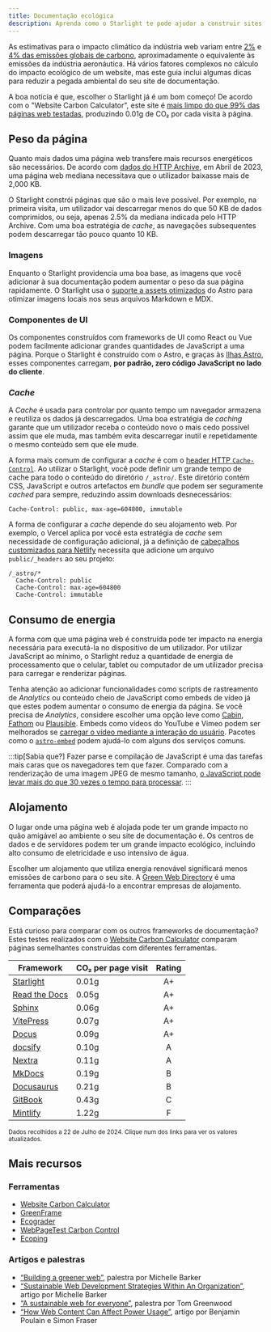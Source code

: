 ```yaml
---
title: Documentação ecológica
description: Aprenda como o Starlight te pode ajudar a construir sites de documentação mais ecológicos e reduzir a pegada de carbono.
---
```


As estimativas para o impacto climático da indústria web variam entre [2%][sf] e [4% das emissões globais de carbono][bbc], aproximadamente o equivalente às emissões da indústria aeronáutica.
Há vários fatores complexos no cálculo do impacto ecológico de um website, mas este guia inclui algumas dicas para reduzir a pegada ambiental do seu site de documentação.

A boa noticía é que, escolher o Starlight já é um bom começo!
De acordo com o "Website Carbon Calculator", este site é [mais limpo do que 99% das páginas web testadas][sl-carbon], produzindo 0.01g de CO₂ por cada visita à página.

## Peso da página

Quanto mais dados uma página web transfere mais recursos energéticos são necessários.
De acordo com [dados do HTTP Archive][http], em Abril de 2023, uma página web mediana necessitava que o utilizador baixasse mais de 2,000 KB.

O Starlight constrói páginas que são o mais leve possível.
Por exemplo, na primeira visita, um utilizador vai descarregar menos do que 50 KB de dados comprimidos, ou seja, apenas 2.5% da mediana indicada pelo HTTP Archive.
Com uma boa estratégia de _cache_, as navegações subsequentes podem descarregar tão pouco quanto 10 KB.

### Imagens

Enquanto o Starlight providencia uma boa base, as imagens que você adicionar à sua documentação podem aumentar o peso da sua página rapidamente.
O Starlight usa o [suporte a assets otimizados][assets] do Astro para otimizar imagens locais nos seus arquivos Markdown e MDX.

### Componentes de UI

Os componentes construídos com frameworks de UI como React ou Vue podem facilmente adicionar grandes quantidades de JavaScript a uma página.
Porque o Starlight é construído com o Astro, e graças às [Ilhas Astro][islands], esses componentes carregam, **por padrão, zero código JavaScript no lado do cliente**.

### _Cache_

A _Cache_ é usada para controlar por quanto tempo um navegador armazena e reutiliza os dados já descarregados.
Uma boa estratégia de _caching_ garante que um utilizador receba o conteúdo novo o mais cedo possível assim que ele muda, mas também evita descarregar inutil e repetidamente o mesmo conteúdo sem que ele mude.

A forma mais comum de configurar a _cache_ é com o [header HTTP `Cache-Control`][cache].
Ao utilizar o Starlight, você pode definir um grande tempo de cache para todo o conteúdo do diretório `/_astro/`.
Este diretório contém CSS, JavaScript e outros artefactos em _bundle_ que podem ser seguramente _cached_ para sempre, reduzindo assim downloads desnecessários:

```
Cache-Control: public, max-age=604800, immutable
```

A forma de configurar a _cache_ depende do seu alojamento web. Por exemplo, o Vercel aplica por você esta estratégia de _cache_ sem necessidade de configuração adicional, já a definição de [cabeçalhos customizados para Netlify][ntl-headers] necessita que adicione um arquivo `public/_headers` ao seu projeto:

```
/_astro/*
  Cache-Control: public
  Cache-Control: max-age=604800
  Cache-Control: immutable
```

[cache]: https://csswizardry.com/2019/03/cache-control-for-civilians/
[ntl-headers]: https://docs.netlify.com/routing/headers/

## Consumo de energia

A forma com que uma página web é construída pode ter impacto na energia necessária para executá-la no dispositivo de um utilizador.
Por utilizar JavaScript ao mínimo, o Starlight reduz a quantidade de energia de processamento que o celular, tablet ou computador de um utilizador precisa para carregar e renderizar páginas.

Tenha atenção ao adicionar funcionalidades como scripts de rastreamento de _Analytics_ ou conteúdo cheio de JavaScript como embeds de vídeo já que estes podem aumentar o consumo de energia da página.
Se você precisa de _Analytics_, considere escolher uma opção leve como [Cabin][cabin], [Fathom][fathom] ou [Plausible][plausible].
Embeds como vídeos do YouTube e Vimeo podem ser melhorados se [carregar o vídeo mediante a interação do usuário][lazy-video].
Pacotes como o [`astro-embed`][embed] podem ajudá-lo com alguns dos serviços comuns.

:::tip[Sabia que?]
Fazer parse e compilação de JavaScript é uma das tarefas mais caras que os navegadores tem que fazer.
Comparado com a renderização de uma imagem JPEG de mesmo tamanho, [o JavaScript pode levar mais do que 30 vezes o tempo para processar][cost-of-js].
:::

[cabin]: https://withcabin.com/
[fathom]: https://usefathom.com/
[plausible]: https://plausible.io/
[lazy-video]: https://web.dev/iframe-lazy-loading/
[embed]: https://www.npmjs.com/package/astro-embed
[cost-of-js]: https://medium.com/dev-channel/the-cost-of-javascript-84009f51e99e

## Alojamento

O lugar onde uma página web é alojada pode ter um grande impacto no quão amigável ao ambiente o seu site de documentação é.
Os centros de dados e de servidores podem ter um grande impacto ecológico, incluindo alto consumo de eletricidade e uso intensivo de água.

Escolher um alojamento que utiliza energia renovável significará menos emissões de carbono para o seu site. A [Green Web Directory][gwb] é uma ferramenta que poderá ajudá-lo a encontrar empresas de alojamento.

[gwb]: https://www.thegreenwebfoundation.org/directory/

## Comparações

Está curioso para comparar com os outros frameworks de documentação?
Estes testes realizados com o [Website Carbon Calculator][wcc] comparam páginas semelhantes construídas com diferentes ferramentas.

| Framework                   | CO₂ per page visit | Rating |
| --------------------------- | ------------------ | :----: |
| [Starlight][sl-carbon]      | 0.01g              |   A+   |
| [Read the Docs][rtd-carbon] | 0.05g              |   A+   |
| [Sphinx][sx-carbon]         | 0.06g              |   A+   |
| [VitePress][vp-carbon]      | 0.07g              |   A+   |
| [Docus][dc-carbon]          | 0.09g              |   A+   |
| [docsify][dy-carbon]        | 0.10g              |   A    |
| [Nextra][nx-carbon]         | 0.11g              |   A    |
| [MkDocs][mk-carbon]         | 0.19g              |   B    |
| [Docusaurus][ds-carbon]     | 0.21g              |   B    |
| [GitBook][gb-carbon]        | 0.43g              |   C    |
| [Mintlify][mt-carbon]       | 1.22g              |   F    |

<small>Dados recolhidos a 22 de Julho de 2024. Clique num dos links para ver os valores atualizados.</small>

[sl-carbon]: https://www.websitecarbon.com/website/starlight-astro-build-getting-started/
[vp-carbon]: https://www.websitecarbon.com/website/vitepress-dev-guide-what-is-vitepress/
[dc-carbon]: https://www.websitecarbon.com/website/docus-dev-introduction-getting-started/
[sx-carbon]: https://www.websitecarbon.com/website/sphinx-doc-org-en-master-usage-quickstart-html/
[mk-carbon]: https://www.websitecarbon.com/website/mkdocs-org-getting-started/
[nx-carbon]: https://www.websitecarbon.com/website/nextra-site-docs-docs-theme-start/
[dy-carbon]: https://www.websitecarbon.com/website/docsify-js-org/
[ds-carbon]: https://www.websitecarbon.com/website/docusaurus-io-docs/
[rtd-carbon]: https://www.websitecarbon.com/website/docs-readthedocs-io-en-stable-index-html/
[gb-carbon]: https://www.websitecarbon.com/website/docs-gitbook-com/
[mt-carbon]: https://www.websitecarbon.com/website/mintlify-com-docs-quickstart/

## Mais recursos

### Ferramentas

- [Website Carbon Calculator][wcc]
- [GreenFrame](https://greenframe.io/)
- [Ecograder](https://ecograder.com/)
- [WebPageTest Carbon Control](https://www.webpagetest.org/carbon-control/)
- [Ecoping](https://ecoping.earth/)

### Artigos e palestras

- [“Building a greener web”](https://youtu.be/EfPoOt7T5lg), palestra por Michelle Barker
- [“Sustainable Web Development Strategies Within An Organization”](https://www.smashingmagazine.com/2022/10/sustainable-web-development-strategies-organization/), artigo por Michelle Barker
- [“A sustainable web for everyone”](https://2021.stateofthebrowser.com/speakers/tom-greenwood/), palestra por Tom Greenwood
- [“How Web Content Can Affect Power Usage”](https://webkit.org/blog/8970/how-web-content-can-affect-power-usage/), artigo por Benjamin Poulain e Simon Fraser

[sf]: https://www.sciencefocus.com/science/what-is-the-carbon-footprint-of-the-internet/
[bbc]: https://www.bbc.com/future/article/20200305-why-your-internet-habits-are-not-as-clean-as-you-think
[http]: https://httparchive.org/reports/state-of-the-web
[assets]: https://docs.astro.build/en/guides/images/
[islands]: https://docs.astro.build/pt-pt/concepts/islands/
[wcc]: https://www.websitecarbon.com/
